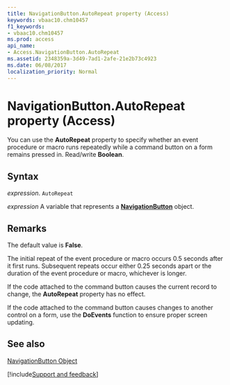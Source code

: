 ```yaml
---
title: NavigationButton.AutoRepeat property (Access)
keywords: vbaac10.chm10457
f1_keywords:
- vbaac10.chm10457
ms.prod: access
api_name:
- Access.NavigationButton.AutoRepeat
ms.assetid: 2348359a-3d49-7ad1-2afe-21e2b73c4923
ms.date: 06/08/2017
localization_priority: Normal
---
```



# NavigationButton.AutoRepeat property (Access)

You can use the  **AutoRepeat** property to specify whether an event procedure or macro runs repeatedly while a command button on a form remains pressed in. Read/write **Boolean**.


## Syntax

_expression_. `AutoRepeat`

_expression_ A variable that represents a **[NavigationButton](Access.NavigationButton.md)** object.


## Remarks

The default value is  **False**.

The initial repeat of the event procedure or macro occurs 0.5 seconds after it first runs. Subsequent repeats occur either 0.25 seconds apart or the duration of the event procedure or macro, whichever is longer.

If the code attached to the command button causes the current record to change, the  **AutoRepeat** property has no effect.

If the code attached to the command button causes changes to another control on a form, use the  **DoEvents** function to ensure proper screen updating.


## See also


[NavigationButton Object](Access.NavigationButton.md)

[!include[Support and feedback](~/includes/feedback-boilerplate.md)]
